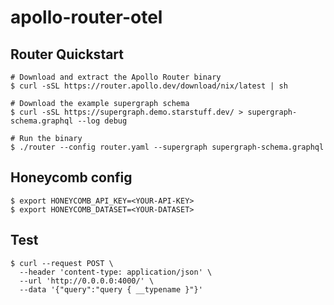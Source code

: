 # apollo-router-otel

## Router Quickstart

```
# Download and extract the Apollo Router binary
$ curl -sSL https://router.apollo.dev/download/nix/latest | sh

# Download the example supergraph schema
$ curl -sSL https://supergraph.demo.starstuff.dev/ > supergraph-schema.graphql --log debug

# Run the binary
$ ./router --config router.yaml --supergraph supergraph-schema.graphql
```

## Honeycomb config

```
$ export HONEYCOMB_API_KEY=<YOUR-API-KEY>
$ export HONEYCOMB_DATASET=<YOUR-DATASET>
```

## Test

```
$ curl --request POST \
  --header 'content-type: application/json' \
  --url 'http://0.0.0.0:4000/' \
  --data '{"query":"query { __typename }"}'
```
